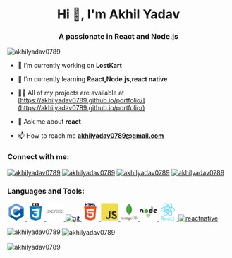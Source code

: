 <h1 align="center">Hi 👋, I'm Akhil Yadav</h1>
<h3 align="center">A passionate in React and Node.js</h3>

<p align="left"> <img src="https://komarev.com/ghpvc/?username=akhilyadav0789&label=Profile%20views&color=0e75b6&style=flat" alt="akhilyadav0789" /> </p>

- 🔭 I’m currently working on **LostKart**

- 🌱 I’m currently learning **React,Node.js,react native**

- 👨‍💻 All of my projects are available at [https://akhilyadav0789.github.io/portfolio/](https://akhilyadav0789.github.io/portfolio/)

- 💬 Ask me about **react**

- 📫 How to reach me **akhilyadav0789@gmail.com**

<h3 align="left">Connect with me:</h3>
<p align="left">
<a href="https://linkedin.com/in/akhilyadav0789" target="blank"><img align="center" src="https://raw.githubusercontent.com/rahuldkjain/github-profile-readme-generator/master/src/images/icons/Social/linked-in-alt.svg" alt="akhilyadav0789" height="30" width="40" /></a>
<a href="https://instagram.com/akhilyadav0789" target="blank"><img align="center" src="https://raw.githubusercontent.com/rahuldkjain/github-profile-readme-generator/master/src/images/icons/Social/instagram.svg" alt="akhilyadav0789" height="30" width="40" /></a>
<a href="https://www.leetcode.com/akhilyadav0789" target="blank"><img align="center" src="https://raw.githubusercontent.com/rahuldkjain/github-profile-readme-generator/master/src/images/icons/Social/leet-code.svg" alt="akhilyadav0789" height="30" width="40" /></a>
<a href="https://auth.geeksforgeeks.org/user/akhilyadav0789" target="blank"><img align="center" src="https://raw.githubusercontent.com/rahuldkjain/github-profile-readme-generator/master/src/images/icons/Social/geeks-for-geeks.svg" alt="akhilyadav0789" height="30" width="40" /></a>
</p>

<h3 align="left">Languages and Tools:</h3>
<p align="left"> <a href="https://www.cprogramming.com/" target="_blank" rel="noreferrer"> <img src="https://raw.githubusercontent.com/devicons/devicon/master/icons/c/c-original.svg" alt="c" width="40" height="40"/> </a> <a href="https://www.w3schools.com/css/" target="_blank" rel="noreferrer"> <img src="https://raw.githubusercontent.com/devicons/devicon/master/icons/css3/css3-original-wordmark.svg" alt="css3" width="40" height="40"/> </a> <a href="https://expressjs.com" target="_blank" rel="noreferrer"> <img src="https://raw.githubusercontent.com/devicons/devicon/master/icons/express/express-original-wordmark.svg" alt="express" width="40" height="40"/> </a> <a href="https://git-scm.com/" target="_blank" rel="noreferrer"> <img src="https://www.vectorlogo.zone/logos/git-scm/git-scm-icon.svg" alt="git" width="40" height="40"/> </a> <a href="https://www.w3.org/html/" target="_blank" rel="noreferrer"> <img src="https://raw.githubusercontent.com/devicons/devicon/master/icons/html5/html5-original-wordmark.svg" alt="html5" width="40" height="40"/> </a> <a href="https://developer.mozilla.org/en-US/docs/Web/JavaScript" target="_blank" rel="noreferrer"> <img src="https://raw.githubusercontent.com/devicons/devicon/master/icons/javascript/javascript-original.svg" alt="javascript" width="40" height="40"/> </a> <a href="https://www.mongodb.com/" target="_blank" rel="noreferrer"> <img src="https://raw.githubusercontent.com/devicons/devicon/master/icons/mongodb/mongodb-original-wordmark.svg" alt="mongodb" width="40" height="40"/> </a> <a href="https://nodejs.org" target="_blank" rel="noreferrer"> <img src="https://raw.githubusercontent.com/devicons/devicon/master/icons/nodejs/nodejs-original-wordmark.svg" alt="nodejs" width="40" height="40"/> </a> <a href="https://reactjs.org/" target="_blank" rel="noreferrer"> <img src="https://raw.githubusercontent.com/devicons/devicon/master/icons/react/react-original-wordmark.svg" alt="react" width="40" height="40"/> </a> <a href="https://reactnative.dev/" target="_blank" rel="noreferrer"> <img src="https://reactnative.dev/img/header_logo.svg" alt="reactnative" width="40" height="40"/> </a> </p>

<p><img align="left" src="https://github-readme-stats.vercel.app/api/top-langs?username=akhilyadav0789&show_icons=true&locale=en&layout=compact" alt="akhilyadav0789" /></p>

<p>&nbsp;<img align="center" src="https://github-readme-stats.vercel.app/api?username=akhilyadav0789&show_icons=true&locale=en" alt="akhilyadav0789" /></p>

<p><img align="center" src="https://github-readme-streak-stats.herokuapp.com/?user=akhilyadav0789&" alt="akhilyadav0789" /></p>
